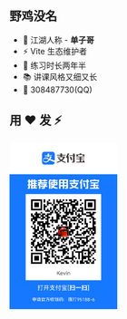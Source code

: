 ## 野鸡没名

- 👋 江湖人称 - **单子哥**
- ⚡️ Vite 生态维护者
- 🏀 练习时长两年半
- 📚 讲课风格又细又长
- 🐧 308487730(QQ)

<!--
- 👋 Hi, I’m @yejimeiming
- 👀 I’m interested in ...
- 🌱 I’m currently learning ...
- 💞️ I’m looking to collaborate on ...
- 📫 How to reach me ...
-->

<!---
yejimeiming/yejimeiming is a ✨ special ✨ repository because its `README.md` (this file) appears on your GitHub profile.
You can click the Preview link to take a look at your changes.
--->

## 用 ❤️ 发 ⚡️

<div>
<img width="190" src="https://github.com/yejimeiming/yejimeiming/blob/main/%24-zfb.png?raw=true" />
&nbsp;&nbsp;&nbsp;&nbsp;
<!-- <img width="190" src="https://github.com/yejimeiming/yejimeiming/blob/main/%24-wx.png?raw=true" /> -->
</div>
